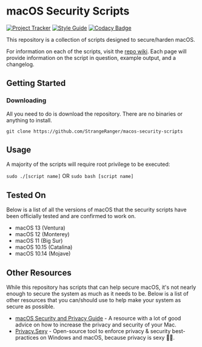 # macOS Security Scripts

[![Project Tracker](https://img.shields.io/badge/repo%20status-Project%20Tracker-lightgrey)](https://randomserver.xyz/project-tracker.html#macos-security-scripts)
[![Style Guide](https://img.shields.io/badge/code%20style-Style%20Guide-blueviolet)](https://github.com/StrangeRanger/bash-style-guide)
[![Codacy Badge](https://app.codacy.com/project/badge/Grade/c0f5a6bf7e2e4a688c919aff51375648)](https://www.codacy.com/gh/StrangeRanger/macos-security-scripts/dashboard?utm_source=github.com&amp;utm_medium=referral&amp;utm_content=StrangeRanger/macos-security-scripts&amp;utm_campaign=Badge_Grade)

This repository is a collection of scripts designed to secure/harden macOS.

For information on each of the scripts, visit the [repo wiki](https://github.com/StrangeRanger/macos-security-scripts/wiki). Each page will provide information on the script in question, example output, and a changelog.

## Getting Started

### Downloading

All you need to do is download the repository. There are no binaries or anything to install.

`git clone https://github.com/StrangeRanger/macos-security-scripts`

## Usage

A majority of the scripts will require root privilege to be executed:

`sudo ./[script name]` OR `sudo bash [script name]`

## Tested On

Below is a list of all the versions of macOS that the security scripts have been officially tested and are confirmed to work on.

- macOS 13 (Ventura)
- macOS 12 (Monterey)
- macOS 11 (Big Sur)
- macOS 10.15 (Catalina)
- macOS 10.14 (Mojave)

## Other Resources

While this repository has scripts that can help secure macOS, it's not nearly enough to secure the system as much as it needs to be. Below is a list of other resources that you can/should use to help make your system as secure as possible.

- [macOS Security and Privacy Guide](https://github.com/drduh/macOS-Security-and-Privacy-Guide) - A resource with a lot of good advice on how to increase the privacy and security of your Mac.
- [Privacy.Sexy](https://github.com/undergroundwires/privacy.sexy) - Open-source tool to enforce privacy & security best-practices on Windows and macOS, because privacy is sexy 🍑🍆.
